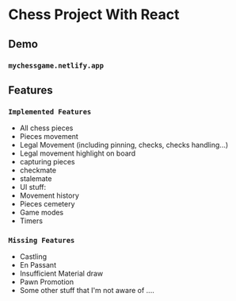 # Chess Project With React

## Demo
### `mychessgame.netlify.app`

## Features
### `Implemented Features`
- All chess pieces
- Pieces movement
- Legal Movement (including pinning, checks, checks handling...)
- Legal movement highlight on board
- capturing pieces
- checkmate
- stalemate
- UI stuff:
- Movement history
- Pieces cemetery
- Game modes
- Timers

### `Missing Features`
- Castling
- En Passant
- Insufficient Material draw
- Pawn Promotion
- Some other stuff that I'm not aware of ....
